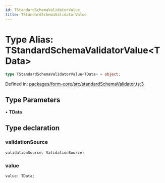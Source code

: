 ```yaml
---
id: TStandardSchemaValidatorValue
title: TStandardSchemaValidatorValue
---
```


# Type Alias: TStandardSchemaValidatorValue\<TData\>

```ts
type TStandardSchemaValidatorValue<TData> = object;
```

Defined in: [packages/form-core/src/standardSchemaValidator.ts:3](https://github.com/TanStack/form/blob/main/packages/form-core/src/standardSchemaValidator.ts#L3)

## Type Parameters

• **TData**

## Type declaration

### validationSource

```ts
validationSource: ValidationSource;
```

### value

```ts
value: TData;
```
